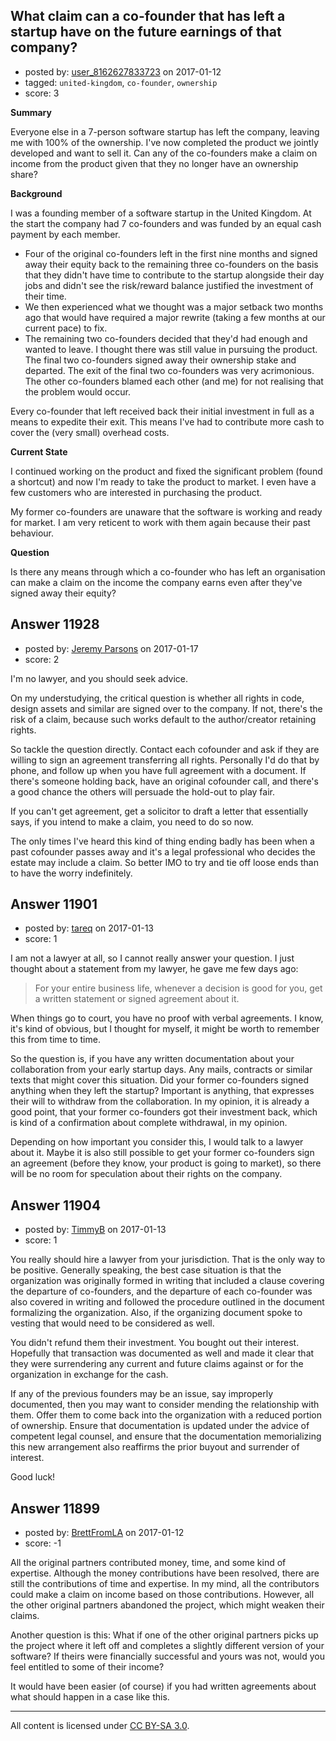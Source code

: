 ## What claim can a co-founder that has left a startup have on the future earnings of that company?

- posted by: [user_8162627833723](https://stackexchange.com/users/9971238/user-8162627833723) on 2017-01-12
- tagged: `united-kingdom`, `co-founder`, `ownership`
- score: 3

**Summary**

Everyone else in a 7-person software startup has left the company, leaving me with 100% of the ownership. I've now completed the product we jointly developed and want to sell it. Can any of the co-founders make a claim on income from the product given that they no longer have an ownership share?

**Background**

I was a founding member of a software startup in the United Kingdom. At the start the company had 7 co-founders and was funded by an equal cash payment by each member. 

 - Four of the original co-founders left in the first nine months and
   signed away their equity back to the remaining three co-founders on
   the basis that they didn't have time to contribute to the startup
   alongside their day jobs and didn't see the risk/reward balance
   justified the investment of their time.
 - We then experienced what we thought was a major setback two months ago that would have required a major rewrite (taking a few months at our current pace) to fix. 
 - The remaining two co-founders decided that they'd had enough and wanted to leave. I thought there was still value in pursuing the product. The final two co-founders signed away their ownership stake and departed. The exit of the final two co-founders was very acrimonious. The other co-founders blamed each other (and me) for not realising that the problem would occur. 

Every co-founder that left received back their initial investment in full as a means to expedite their exit. This means I've had to contribute more cash to cover the (very small) overhead costs.

**Current State**

I continued working on the product and fixed the significant problem (found a shortcut) and now I'm ready to take the product to market. I even have a few customers who are interested in purchasing the product.

My former co-founders are unaware that the software is working and ready for market. I am very reticent to work with them again because their past behaviour.

**Question**

Is there any means through which a co-founder who has left an organisation can make a claim on the income the company earns even after they've signed away their equity?


## Answer 11928

- posted by: [Jeremy Parsons](https://stackexchange.com/users/497810/jeremy-parsons) on 2017-01-17
- score: 2

I'm no lawyer, and you should seek advice. 

On my understudying, the critical question is whether all rights in code, design assets and similar are signed over to the company. If not, there's the risk of a claim, because such works default to the author/creator retaining rights.

So tackle the question directly. Contact each cofounder and ask if they are willing to sign an agreement transferring all rights. Personally I'd do that by phone, and follow up when you have full agreement with a document. If there's someone holding back, have an original cofounder call, and there's a good chance the others will persuade the hold-out to play fair. 

If you can't get agreement, get a solicitor to draft a letter that essentially says, if you intend to make a claim, you need to do so now. 

The only times I've heard this kind of thing ending badly has been when a past cofounder passes away and it's a legal professional who decides the estate may include a claim. So better IMO to try and tie off loose ends than to have the worry indefinitely.


## Answer 11901

- posted by: [tareq](https://stackexchange.com/users/3965207/tareq) on 2017-01-13
- score: 1

I am not a lawyer at all, so I cannot really answer your question. I just thought about a statement from my lawyer, he gave me few days ago: 

> For your entire business life, whenever a decision is good for you,
> get a written statement or signed agreement about it.

 When things go to court, you have no proof with verbal agreements.
I know, it's kind of obvious, but I thought for myself, it might be worth to remember this from time to time. 

So the question is, if you have any written documentation about your collaboration from your early startup days. Any mails, contracts or similar texts that might cover this situation. Did your former co-founders signed anything when they left the startup? Important is anything, that expresses their will to withdraw from the collaboration. In my opinion, it is already a good point, that your former co-founders got their investment back, which is kind of a confirmation about complete withdrawal, in my opinion.

Depending on how important you consider this, I would talk to a lawyer about it. Maybe it is also still possible to get your former co-founders sign an agreement (before they know, your product is going to market), so there will be no room for speculation about their rights on the company.


## Answer 11904

- posted by: [TimmyB](https://stackexchange.com/users/8782762/timmyb) on 2017-01-13
- score: 1

You really should hire a lawyer from your jurisdiction.  That is the only way to be positive.  Generally speaking, the best case situation is that the organization was originally formed in writing that included a clause covering the departure of co-founders, and the departure of each co-founder was also covered in writing and followed the procedure outlined in the document formalizing the organization.  Also, if the organizing document spoke to vesting that would need to be considered as well. 

You didn't refund them their investment.  You bought out their interest.  Hopefully that transaction was documented as well and made it clear that they were surrendering any current and future claims against or for the organization in exchange for the cash.  

If any of the previous founders may be an issue, say improperly documented, then you may want to consider mending the relationship with them.  Offer them to come back into the organization with a reduced portion of ownership.  Ensure that documentation is updated under the advice of competent legal counsel, and ensure that the documentation memorializing this new arrangement also reaffirms the prior buyout and surrender of interest.

Good luck!




## Answer 11899

- posted by: [BrettFromLA](https://stackexchange.com/users/2813127/brettfromla) on 2017-01-12
- score: -1

All the original partners contributed money, time, and some kind of expertise.  Although the money contributions have been resolved, there are still the contributions of time and expertise. In my mind, all the contributors could make a claim on income based on those contributions.  However, all the other original partners abandoned the project, which might weaken their claims.

Another question is this: What if one of the other original partners picks up the project where it left off and completes a slightly different version of your software? If theirs were financially successful and yours was not, would you feel entitled to some of their income?

It would have been easier (of course) if you had written agreements about what should happen in a case like this.



---

All content is licensed under [CC BY-SA 3.0](https://creativecommons.org/licenses/by-sa/3.0/).
